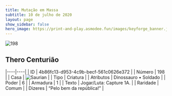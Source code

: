 ```yaml
---
title: Mutação em Massa
subtitle: 10 de julho de 2020
layout: page
show_sidebar: false
hero_image: https://print-and-play.asmodee.fun/images/keyforge_banner.jpg
---
```


![198](https://cdn.keyforgegame.com/media/card_front/pt/479_198_QGX7VGG3MX9J_pt.png)

## Thero Centurião

|----|----|
| ID | 4b86fc13-d953-4c9b-becf-561c0626e372 |
| Número | 198 |
| Casa | ![Saurian](https://archonarcana.com/images/thumb/9/9e/Saurian_P.png/22px-Saurian_P.png "Sauro") |
| Tipo | Criatura |
| Atributos | Dinossauro • Soldado |
| Poder | 6 |
| Armadura | 1 |
| Texto | Jogar/Luta: Capture 1A. |
| Raridade | Comum |
| Dizeres | “Pelo bem da república!” |

